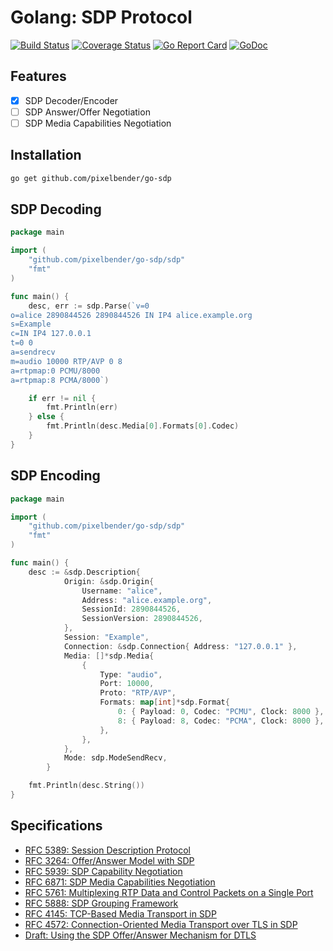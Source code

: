 # Golang: SDP Protocol

[![Build Status](https://travis-ci.org/pixelbender/go-sdp.svg)](https://travis-ci.org/pixelbender/go-sdp)
[![Coverage Status](https://coveralls.io/repos/github/pixelbender/go-sdp/badge.svg?branch=master)](https://coveralls.io/github/pixelbender/go-sdp?branch=master)
[![Go Report Card](https://goreportcard.com/badge/github.com/pixelbender/go-sdp)](https://goreportcard.com/report/github.com/pixelbender/go-sdp)
[![GoDoc](https://godoc.org/github.com/pixelbender/go-sdp?status.svg)](https://godoc.org/github.com/pixelbender/go-sdp)

## Features

- [x] SDP Decoder/Encoder
- [ ] SDP Answer/Offer Negotiation
- [ ] SDP Media Capabilities Negotiation

## Installation

```sh
go get github.com/pixelbender/go-sdp
```

## SDP Decoding

```go
package main

import (
	"github.com/pixelbender/go-sdp/sdp"
	"fmt"
)

func main() {
	desc, err := sdp.Parse(`v=0
o=alice 2890844526 2890844526 IN IP4 alice.example.org
s=Example
c=IN IP4 127.0.0.1
t=0 0
a=sendrecv
m=audio 10000 RTP/AVP 0 8
a=rtpmap:0 PCMU/8000
a=rtpmap:8 PCMA/8000`)

	if err != nil {
		fmt.Println(err)
	} else {
		fmt.Println(desc.Media[0].Formats[0].Codec)
	}
}
```

## SDP Encoding

```go
package main

import (
	"github.com/pixelbender/go-sdp/sdp"
	"fmt"
)

func main() {
	desc := &sdp.Description{
    		Origin: &sdp.Origin{
    		    Username: "alice",
    		    Address: "alice.example.org",
    		    SessionId: 2890844526,
    		    SessionVersion: 2890844526,
    		},
    		Session: "Example",
    		Connection: &sdp.Connection{ Address: "127.0.0.1" },
    		Media: []*sdp.Media{
    			{
    				Type: "audio",
    				Port: 10000,
    				Proto: "RTP/AVP",
    				Formats: map[int]*sdp.Format{
    					0: { Payload: 0, Codec: "PCMU", Clock: 8000 },
    					8: { Payload: 8, Codec: "PCMA", Clock: 8000 },
    				},
    			},
    		},
    		Mode: sdp.ModeSendRecv,
    	}

	fmt.Println(desc.String())
}
```

## Specifications

- [RFC 5389: Session Description Protocol](https://tools.ietf.org/html/rfc4566)
- [RFC 3264: Offer/Answer Model with SDP](https://tools.ietf.org/html/rfc3264)
- [RFC 5939: SDP Capability Negotiation](https://tools.ietf.org/html/rfc5939)
- [RFC 6871: SDP Media Capabilities Negotiation](https://tools.ietf.org/html/rfc6871)
- [RFC 5761: Multiplexing RTP Data and Control Packets on a Single Port](https://tools.ietf.org/html/rfc5761)
- [RFC 5888: SDP Grouping Framework](https://tools.ietf.org/html/rfc5888)
- [RFC 4145: TCP-Based Media Transport in SDP](https://tools.ietf.org/html/rfc4145)
- [RFC 4572: Connection-Oriented Media Transport over TLS in SDP](https://tools.ietf.org/html/rfc4572)
- [Draft: Using the SDP Offer/Answer Mechanism for DTLS](https://tools.ietf.org/html/draft-ietf-mmusic-dtls-sdp-14)
